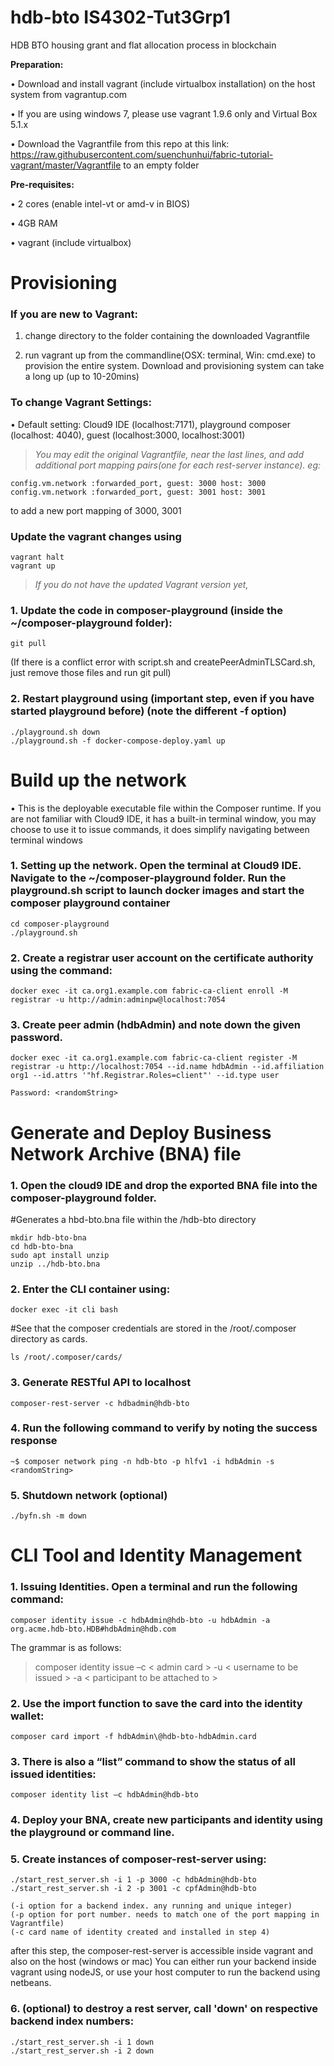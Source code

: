 # hdb-bto IS4302-Tut3Grp1
HDB BTO housing grant and flat allocation process in blockchain

**Preparation:**

•	Download and install vagrant (include virtualbox installation) on the host system from vagrantup.com

•	If you are using windows 7, please use vagrant 1.9.6 only and Virtual Box 5.1.x

•	Download the Vagrantfile from this repo at this link: https://raw.githubusercontent.com/suenchunhui/fabric-tutorial-vagrant/master/Vagrantfile to an empty folder

**Pre-requisites:**

•	2 cores (enable intel-vt or amd-v in BIOS)

•	4GB RAM

•	vagrant (include virtualbox)

# Provisioning

### If you are new to Vagrant: ###

1.	change directory to the folder containing the downloaded Vagrantfile

2.	run vagrant up from the commandline(OSX: terminal, Win: cmd.exe) to provision the entire system. Download and provisioning system can take a long up (up to 10-20mins)

### To change Vagrant Settings: ###

•	Default setting: Cloud9 IDE (localhost:7171), playground composer (localhost: 4040), guest (localhost:3000, localhost:3001)

>*You may edit the original Vagrantfile, near the last lines, and add additional port mapping pairs(one for each rest-server instance). eg:*
```
config.vm.network :forwarded_port, guest: 3000 host: 3000
config.vm.network :forwarded_port, guest: 3001 host: 3001
```
to add a new port mapping of 3000, 3001

### Update the vagrant changes using ###
```
vagrant halt
vagrant up
```
>*If you do not have the updated Vagrant version yet,*

### 1. Update the code in composer-playground (inside the ~/composer-playground folder): ###
```
git pull
```
(If there is a conflict error with script.sh and createPeerAdminTLSCard.sh, just remove those files and run git pull)

### 2. Restart playground using (important step, even if you have started playground before) (note the different -f option) ###
```
./playground.sh down
./playground.sh -f docker-compose-deploy.yaml up
```
# Build up the network

•	This is the deployable executable file within the Composer runtime. If you are not familiar with Cloud9 IDE, it has a built-in terminal window, you may choose to use it to issue commands, it does simplify navigating between terminal windows

### 1. Setting up the network. Open the terminal at Cloud9 IDE. Navigate to the ~/composer-playground folder. Run the playground.sh script to launch docker images and start the composer playground container ###
```
cd composer-playground
./playground.sh
```
### 2. Create a registrar user account on the certificate authority using the command: ###
```
docker exec -it ca.org1.example.com fabric-ca-client enroll -M registrar -u http://admin:adminpw@localhost:7054
```
### 3. Create peer admin (hdbAdmin) and note down the given password. ###
```
docker exec -it ca.org1.example.com fabric-ca-client register -M registrar -u http://localhost:7054 --id.name hdbAdmin --id.affiliation org1 --id.attrs '"hf.Registrar.Roles=client"' --id.type user

Password: <randomString>
```
# Generate and Deploy Business Network Archive (BNA) file

### 1. Open the cloud9 IDE and drop the exported BNA file into the composer-playground folder. ###
#Generates a hbd-bto.bna file within the /hdb-bto directory 
```
mkdir hdb-bto-bna
cd hdb-bto-bna
sudo apt install unzip
unzip ../hdb-bto.bna
```

### 2. Enter the CLI container using: ###

```
docker exec -it cli bash
```
#See that the composer credentials are stored in the /root/.composer directory as cards.
```
ls /root/.composer/cards/
```

### 3. Generate RESTful API to localhost ###
```
composer-rest-server -c hdbadmin@hdb-bto
```

### 4. Run the following command to verify by noting the success response ###
```
~$ composer network ping -n hdb-bto -p hlfv1 -i hdbAdmin -s <randomString>
```

### 5. Shutdown network (optional) ###
```
./byfn.sh -m down
```

# CLI Tool and Identity Management

### 1.	Issuing Identities. Open a terminal and run the following command: ###
```
composer identity issue -c hdbAdmin@hdb-bto -u hdbAdmin -a org.acme.hdb-bto.HDB#hdbAdmin@hdb.com 
```

The grammar is as follows:

>composer identity issue –c < admin card > -u < username to be issued > -a < participant to be attached to >

### 2.	Use the import function to save the card into the identity wallet:  ###
```
composer card import -f hdbAdmin\@hdb-bto-hdbAdmin.card
```

### 3.	There is also a “list” command to show the status of all issued identities: ###
```
composer identity list –c hdbAdmin@hdb-bto
```

### 4.	Deploy your BNA, create new participants and identity using the playground or command line. ###

### 5.	Create instances of composer-rest-server using: ###
```
./start_rest_server.sh -i 1 -p 3000 -c hdbAdmin@hdb-bto
./start_rest_server.sh -i 2 -p 3001 -c cpfAdmin@hdb-bto

(-i option for a backend index. any running and unique integer)
(-p option for port number. needs to match one of the port mapping in Vagrantfile)
(-c card name of identity created and installed in step 4)
```
  after this step, the composer-rest-server is accessible inside vagrant and also on the host (windows or mac)
  You can either run your backend inside vagrant using nodeJS, or use your host computer to run the backend using netbeans.

### 6.	(optional) to destroy a rest server, call 'down' on respective backend index numbers: ###
```
./start_rest_server.sh -i 1 down
./start_rest_server.sh -i 2 down
```
